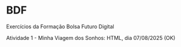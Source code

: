 # BDF
Exercícios da Formação Bolsa Futuro Digital

Atividade 1 - Minha Viagem dos Sonhos: HTML, dia 07/08/2025 (OK)
